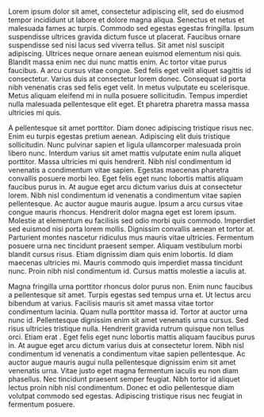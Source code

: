 Lorem ipsum dolor sit amet, consectetur adipiscing elit, sed do eiusmod tempor incididunt ut labore et dolore magna aliqua. Senectus et netus et malesuada fames ac turpis. Commodo sed egestas egestas fringilla. Ipsum suspendisse ultrices gravida dictum fusce ut placerat. Faucibus ornare suspendisse sed nisi lacus sed viverra tellus. Sit amet nisl suscipit adipiscing. Ultrices neque ornare aenean euismod elementum nisi quis. Blandit massa enim nec dui nunc mattis enim. Ac tortor vitae purus faucibus. A arcu cursus vitae congue. Sed felis eget velit aliquet sagittis id consectetur. Varius duis at consectetur lorem donec. Consequat id porta nibh venenatis cras sed felis eget velit. In metus vulputate eu scelerisque. Metus aliquam eleifend mi in nulla posuere sollicitudin. Tempus imperdiet nulla malesuada pellentesque elit eget. Et pharetra pharetra massa massa ultricies mi quis. 


A pellentesque sit amet porttitor. Diam donec adipiscing tristique risus nec. Enim eu turpis egestas pretium aenean. Adipiscing elit duis tristique sollicitudin. Nunc pulvinar sapien et ligula ullamcorper malesuada proin libero nunc. Interdum varius sit amet mattis vulputate enim nulla aliquet porttitor. Massa ultricies mi quis hendrerit. Nibh nisl condimentum id venenatis a condimentum vitae sapien. Egestas maecenas pharetra convallis posuere morbi leo. Eget felis eget nunc lobortis mattis aliquam faucibus purus in. At augue eget arcu dictum varius duis at consectetur lorem. Nibh nisl condimentum id venenatis a condimentum vitae sapien pellentesque. Ac auctor augue mauris augue. Ipsum a arcu cursus vitae congue mauris rhoncus. Hendrerit dolor magna eget est lorem ipsum. Molestie at elementum eu facilisis sed odio morbi quis commodo. Imperdiet sed euismod nisi porta lorem mollis. Dignissim convallis aenean et tortor at. Parturient montes nascetur ridiculus mus mauris vitae ultricies. Fermentum posuere urna nec tincidunt praesent semper. Aliquam vestibulum morbi blandit cursus risus. Etiam dignissim diam quis enim lobortis. Id diam maecenas ultricies mi. Mauris commodo quis imperdiet massa tincidunt nunc. Proin nibh nisl condimentum id. Cursus mattis molestie a iaculis at. 


Magna fringilla urna porttitor rhoncus dolor purus non. Enim nunc faucibus a pellentesque sit amet. Turpis egestas sed tempus urna et. Ut lectus arcu bibendum at varius. Facilisis mauris sit amet massa vitae tortor condimentum lacinia. Quam nulla porttitor massa id. Tortor at auctor urna nunc id. Pellentesque dignissim enim sit amet venenatis urna cursus. Sed risus ultricies tristique nulla. Hendrerit gravida rutrum quisque non tellus orci. Etiam erat . Eget felis eget nunc lobortis mattis aliquam faucibus purus in. At augue eget arcu dictum varius duis at consectetur lorem. Nibh nisl condimentum id venenatis a condimentum vitae sapien pellentesque. Ac auctor augue mauris augui nulla pellentesque dignissim enim sit amet venenatis urna. Vitae justo eget magna fermentum iaculis eu non diam phasellus. Nec tincidunt praesent semper feugiat. Nibh tortor id aliquet lectus proin nibh nisl condimentum. Donec et odio pellentesque diam volutpat commodo sed egestas. Adipiscing tristique risus nec feugiat in fermentum posuere.
